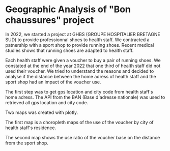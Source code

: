 # Geographic Analysis of "Bon chaussures" project

In 2022, we started a project at GHBS (GROUPE HOSPITALIER BRETAGNE SUD) to provide professionnal shoes to health staff.
We contracted a patnership with a sport shop to provide running shoes. 
Recent medical studies shows that running shoes are adapted to health staff.

Each health staff were given a voucher to buy a pair of running shoes. 
We constated at the end of the year 2022 that one third of health staff did not used their voucher.
We tried to understand the reasons and decided to analyse if the distance between the home adress of health staff and the sport shop had an impact of the voucher use.

The first step was to get gps location and city code from health staff's home adress. 
The API from the BAN (Base d'adresse nationale) was used to retrieved all gps location and city code.

Two maps was created with plotly.

The first map is a choropleth maps of the use of the voucher by city of health staff's residence.

The second map shows the use ratio of the voucher base on the distance from the sport shop.









